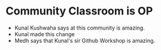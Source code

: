 # Community Classroom is OP

- Kunal Kushwaha says at this community is amazing.
- Kunal made this change
- Medh says that Kunal's sir Github Workshop is amazing.
